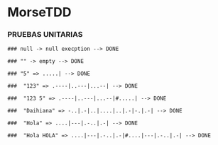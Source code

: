 # MorseTDD

  ### PRUEBAS UNITARIAS
     
    ### null -> null execption --> DONE
 
    ### "" -> empty --> DONE
    
    ### "5" => .....| --> DONE
    
    ###  "123" => .----|..---|...--| --> DONE
   
    ###  "123 5" => .----|..---|...--|#.....| --> DONE
   
    ###  "Daihiana" => -..|.-|..|....|..|.-|-.|.-| --> DONE
   
    ###  "Hola" => ....|---|.-..|.-| --> DONE
   
    ###  "Hola HOLA" => ....|---|.-..|.-|#....|---|.-..|.-| --> DONE
   
